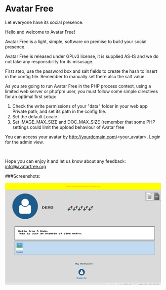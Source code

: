 # Avatar Free
Let everyone have its social presence.<br>

Hello and welcome to Avatar Free!<br>
	  
Avatar Free is a light, simple, software on premise to build your social presence.<br>
	   
Avatar Free is released under GPLv3 license, it is supplied AS-IS and we do not take any responsibility for its misusage.<br>
	   
First step, use the password box and salt fields to create the hash to insert in the config file. Remember to manually set there also the salt value.<br>
	   
As you are going to run Avatar Free in the PHP process context, using a limited web server or phpfpm user, you must follow some simple directives for an optimal first setup:<br>

<ol>
<li>Check the write permissions of your "data" folder in your web app Private path; and set its path in the config file.</li>
<li>Set the default Locale.</li>
<li>Set IMAGE_MAX_SIZE and DOC_MAX_SIZE (remember that some PHP settings could limit the upload behaviour of Avatar free</li>
</ol> 

You can access your avatar by http://yourdomain.com/<your_avatar>. Login for the admin view.<br>

<br>

Hope you can enjoy it and let us know about any feedback: <a href="mailto:info@avatarfree.org" style="color:#e6d236;">info@avatarfree.org</a>
	
###Screenshots:

![Avatar Free in action](/Public/res/screenshot1.png)<br>
